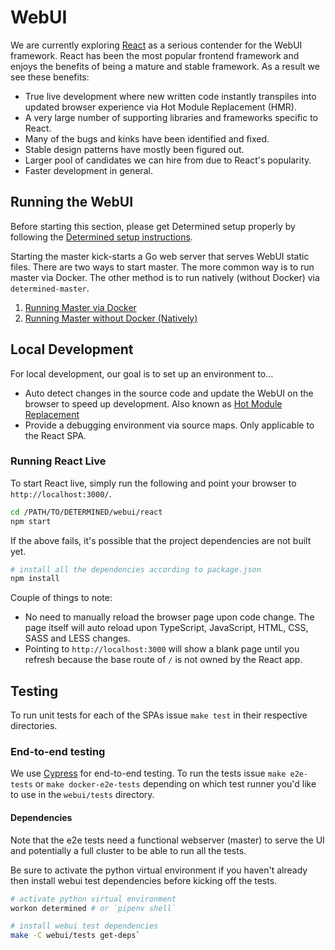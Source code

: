 # WebUI

We are currently exploring [React](https://reactjs.org/) as a serious contender for the WebUI framework. React has been the most popular frontend framework and enjoys the benefits of being a mature and stable framework. As a result we see these benefits:

* True live development where new written code instantly transpiles into updated browser experience via Hot Module Replacement (HMR).
* A very large number of supporting libraries and frameworks specific to React.
* Many of the bugs and kinks have been identified and fixed.
* Stable design patterns have mostly been figured out.
* Larger pool of candidates we can hire from due to React's popularity.
* Faster development in general.

## Running the WebUI

Before starting this section, please get Determined setup properly by following the [Determined setup instructions](https://github.com/determined-ai/determined).

Starting the master kick-starts a Go web server that serves WebUI static files. There are two ways to start master. The more common way is to run master via Docker. The other method is to run natively (without Docker) via `determined-master`.

1. [Running Master via Docker](https://github.com/determined-ai/determined#local-deployment)
2. [Running Master without Docker (Natively)](https://github.com/determined-ai/determined/wiki/Useful-tools#master)


## Local Development

For local development, our goal is to set up an environment to...

* Auto detect changes in the source code and update the WebUI on the browser to speed up development. Also known as [Hot Module Replacement](https://webpack.js.org/concepts/hot-module-replacement/)
* Provide a debugging environment via source maps. Only applicable to the React SPA.


### Running React Live

To start React live, simply run the following and point your browser to `http://localhost:3000/`.

```sh
cd /PATH/TO/DETERMINED/webui/react
npm start
```

If the above fails, it's possible that the project dependencies are not built yet.

```sh
# install all the dependencies according to package.json
npm install
```

Couple of things to note:

* No need to manually reload the browser page upon code change. The page itself will auto reload upon TypeScript, JavaScript, HTML, CSS, SASS and LESS changes.
* Pointing to `http://localhost:3000` will show a blank page until you refresh because the base route of `/` is not owned by the React app.

## Testing

To run unit tests for each of the SPAs issue `make test` in their respective directories.

### End-to-end testing

We use [Cypress](https://www.cypress.io/) for end-to-end testing. To run the tests issue `make e2e-tests` or `make docker-e2e-tests` depending on which test runner you'd like to use in the `webui/tests` directory.

#### Dependencies

Note that the e2e tests need a functional webserver (master) to serve the UI and potentially a full cluster to be able to run all the tests.

Be sure to activate the python virtual environment if you haven't already then install webui test dependencies before kicking off the tests.

```sh
# activate python virtual environment
workon determined # or `pipenv shell`

# install webui test dependencies
make -C webui/tests get-deps`
```
